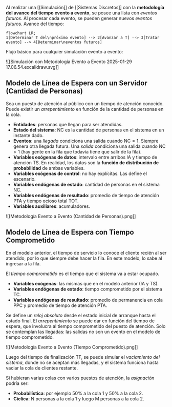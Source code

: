 Al realizar una [[Simulación]] de [[Sistemas Discretos]] con la **metodología del avance del tiempo evento a evento**, se posee una lista con *eventos futuros*. Al procesar cada evento, se pueden generar nuevos *eventos futuros*. Avance del tiempo:

```mermaid
flowchart LR;
1[Determinar T del\npróximo evento] --> 2[Avanzar a T] --> 3[Tratar evento] --> 4[Determinar\neventos futuros]
```

Flujo básico para cualquier simulación evento a evento:

![[Simulación con Metodología Evento a Evento 2025-01-29 17.06.54.excalidraw.svg]]

## Modelo de Línea de Espera con un Servidor (Cantidad de Personas)

Sea un puesto de atención al público con un tiempo de atención conocido. Puede existir un *arrepentimiento* en función de la cantidad de personas en la cola.

- **Entidades**: personas que llegan para ser atendidas.
- **Estado del sistema**: $\text{NC}$ es la cantidad de personas en el sistema en un instante dado.
- **Eventos**: una *llegada* condiciona una salida cuando $\text{NC} =1$. Siempre genera otra llegada futura. Una *salida* condiciona una salida cuando $\text{NC} \gt 1$ (hay gente en la fila que todavía tiene que salir de la fila).
- **Variables exógenas de datos**: intervalo entre arribos $\text{IA}$ y tiempo de atención $\text{TS}$. En realidad, los datos son la **función de distribución de probabilidad** de ambas variables.
- **Variables exógenas de control**: no hay explícitas. Las define el escenario.
- **Variables endógenas de estado**: cantidad de personas en el sistema $\text{NC}$.
- **Variables endógenas de resultado**: promedio de tiempo de atención $\text{PTA}$ y tiempo ocioso total $\text{TOT}$.
- **Variables auxiliares**: acumuladores.

![[Metodología Evento a Evento (Cantidad de Personas).png]]

## Modelo de Línea de Espera con Tiempo Comprometido

En el modelo anterior, el tiempo de servicio lo conoce el cliente recién al ser atendido, por lo que siempre debe hacer la fila. En este modelo, lo sabe al ingresar a la fila.

El *tiempo comprometido* es el tiempo que el sistema va a estar ocupado.

- **Variables exógenas**: las mismas que en el modelo anterior ($\text{IA}$ y $\text{TS}$).
- **Variables endógenas de estado**: tiempo comprometido por el sistema $\text{TC}$.
- **Variables endógenas de resultado**: promedio de permanencia en cola $\text{PPC}$ y promedio de tiempo de atención $\text{PTA}$.

Se define un *reloj absoluto* desde el estado inicial de arranque hasta el estado final. El *arrepentimiento* se puede dar en función del tiempo de espera, que involucra al tiempo comprometido del puesto de atención. Solo se contemplan las llegadas: las salidas no son un evento en el modelo de tiempo comprometido.

![[Metodología Evento a Evento (Tiempo Comprometido).png]]

Luego del tiempo de finalización $\text{TF}$, se puede simular el *vaciamiento del sistema*, donde no se aceptan más llegadas, y el sistema funciona hasta vaciar la cola de clientes restante.

Si hubieran varias colas con varios puestos de atención, la *asignación* podría ser:

- **Probabilística**: por ejemplo 50% a la cola 1 y 50% a la cola 2.
- **Cíclica**: N personas a la cola 1 y luego M personas a la cola 2.
